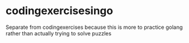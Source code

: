 # codingexercisesingo
Separate from codingexercises because this is more to practice golang rather than actually trying to solve puzzles
